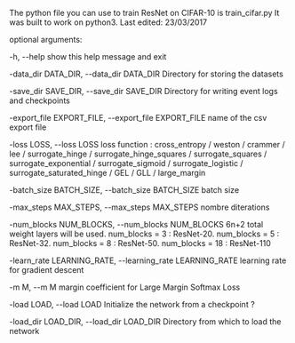 The python file you can use to train ResNet on CIFAR-10 is train_cifar.py
It was built to work on python3.
Last edited: 23/03/2017

optional arguments:

  -h, --help            show this help message and exit
  
  -data_dir DATA_DIR, --data_dir DATA_DIR
                        Directory for storing the datasets
                        
  -save_dir SAVE_DIR, --save_dir SAVE_DIR
                        Directory for writing event logs and checkpoints
                        
  -export_file EXPORT_FILE, --export_file EXPORT_FILE
                        name of the csv export file
                        
  -loss LOSS, --loss LOSS
                        loss function : cross_entropy / weston / crammer / lee /
                        surrogate_hinge / surrogate_hinge_squares / surrogate_squares /
                        surrogate_exponential / surrogate_sigmoid / surrogate_logistic /
                        surrogate_saturated_hinge / GEL / GLL / large_margin 
                        
  -batch_size BATCH_SIZE, --batch_size BATCH_SIZE
                        batch size
                        
  -max_steps MAX_STEPS, --max_steps MAX_STEPS
                        nombre diterations
                        
  -num_blocks NUM_BLOCKS, --num_blocks NUM_BLOCKS
                        6n+2 total weight layers will be used. num_blocks = 3
                        : ResNet-20. num_blocks = 5 : ResNet-32. num_blocks =
                        8 : ResNet-50. num_blocks = 18 : ResNet-110
                        
  -learn_rate LEARNING_RATE, --learning_rate LEARNING_RATE
                        learning rate for gradient descent
                        
  -m M, --m M           margin coefficient for Large Margin Softmax Loss
  
  -load LOAD, --load LOAD
                        Initialize the network from a checkpoint ?
                        
  -load_dir LOAD_DIR, --load_dir LOAD_DIR
                        Directory from which to load the network
